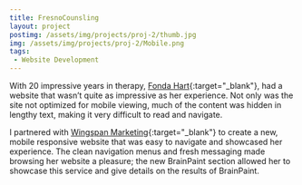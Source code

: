 ```yaml
---
title: FresnoCounsling
layout: project
postimg: /assets/img/projects/proj-2/thumb.jpg
img: /assets/img/projects/proj-2/Mobile.png
tags:
 - Website Development
---
```


With 20 impressive years in therapy, [Fonda Hart](http://www.fresnocounseling.com/background/){:target="_blank"}, had a website that wasn’t quite as impressive as her experience. Not only was the site not optimized for mobile viewing, much of the content was hidden in lengthy text, making it very difficult to read and navigate.

I partnered with [Wingspan Marketing](http://www.wingspanmarketing.com/){:target="_blank"} to create a new, mobile responsive website that was easy to navigate and showcased her experience. The clean navigation menus and fresh messaging made browsing her website a pleasure; the new BrainPaint section allowed her to showcase this service and give details on the results of BrainPaint.
